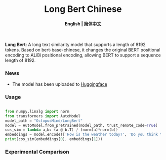
<h1 align="center">
    Long Bert Chinese
    <br>
</h1>

<h4 align="center">
    <p>
        <b>English</b> |
        <a href="https://github.com/OctopusMind/long-bert-chinese/blob/main/README.md">简体中文</a> 
    </p>
</h4>

<p >
<br>
</p>

**Long Bert**: A long text similarity model that supports a length of 8192 tokens.
Based on bert-base-chinese, it changes the original BERT positional encoding to ALiBi positional encoding, allowing BERT to support a sequence length of 8192.

### News
* The model has been uploaded to [Huggingface](https://huggingface.co/OctopusMind/LongBert)


### Usage
```python

from numpy.linalg import norm
from transformers import AutoModel
model_path = "OctopusMind/LongBert"
model = AutoModel.from_pretrained(model_path, trust_remote_code=True)
cos_sim = lambda a,b: (a @ b.T) / (norm(a)*norm(b))
embeddings = model.encode(['How is the weather today?', 'Do you think the weather is good now?'])
print(cos_sim(embeddings[0], embeddings[1]))
```

### Experimental Comparison
